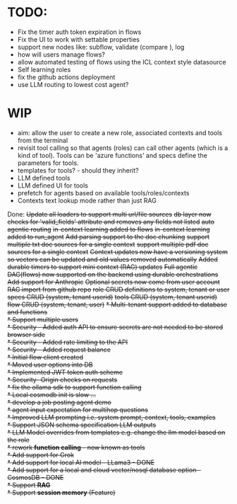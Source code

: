 # TODO:
* Fix the timer auth token expiration in flows
* Fix the UI to work with settable properties
* support new nodes like: subflow, validate (compare ), log
* how will users manage flows?
* allow automated testing of flows using the ICL context style datasource
* Self learning roles
* fix the github actions deployment
* use LLM routing to lowest cost agent?

# WIP

* aim: allow the user to create a new role, associated contexts and tools from the terminal
* revisit tool calling so that agents (roles) can call other agents (which is a kind of tool). Tools can be 'azure functions' and specs define the parameters for tools.
* templates for tools? - should they inherit?
* LLM defined tools
* LLM defined UI for tools
* prefetch for agents based on available tools/roles/contexts
* Contexts text lookup mode rather than just RAG

Done:
<strike>Update all loaders to support multi url/file sources</strike>
<strike>db layer now checks for 'valid_fields' attribute and removes any fields not listed</strike>
<strike>auto agentic routing</strike>
<strike>in-context learning added to flows</strike>
<strike>in-context learning added to run_agent</strike>
<strike>Add parsing support to the doc chunking</strike>
<strike>support multiple txt doc sources for a single context</strike>
<strike>support multiple pdf doc sources for a single context</strike>
<strike>Context updates now have a versioning system so vectors can be updated and old values removed automatically</strike>
<strike>Added durable timers to support mini context (RAG) updates</strike>
<strike>Full agentic DAG(flows) now supported on the backend using durable orchestrations</strike>
<Strike>Add support for Anthropic</strike>
<Strike>Optional secrets now come from user account</strike>
<Strike>RAG import from github repo</strike>
<strike>role CRUD definitions to system, tenant or user</strike>
<Strike>specs CRUD (system, tenant userid)</strike>
<Strike>tools CRUD (system, tenant userid)</strike>
<Strike>flow CRUD (system, tenant, user)</strike>
<strike>* Multi-tenant support added to database and functions<br/></strike>
<Strike>* Support multiple users<br/></strike>
<strike>* Security - Added auth API to ensure secrets are not needed to be stored browser side<br></strike>
<strike>* Security - Added rate limiting to the API<br></strike>
<strike>* Security - Added request balance<br></strike>
<strike>* Initial flow client created<br></strike>
<strike>* Moved user options into DB<br></strike>
<strike>* Implemented JWT token auth scheme<br></strike>
<strike>* Security- Origin checks on requests<br></strike>
<strike>* fix the ollama sdk to support function calling<br></strike>
<Strike>* Local cosmodb init is slow ... <br></strike>
<strike>* develop a job posting agent demo<br></strike>
<Strike>* agent input expectation for multihop questions<br></strike>
<Strike>* Improved LLM prompting i.e. system prompt, context, tools, examples <br></strike>
<Strike>* Support JSON schema specification LLM outputs<br></strike>
<strike>* LLM Model overrides from templates e.g. change the llm model based on the role<br></strike>
<Strike>* rework <b>function calling</b> - now known as tools<br></strike>
<Strike>* Add support for Grok<br/></strike>
<strike>* Add support for local AI model - LLama3 - DONE<br></strike>
<strike>* Add support for a local and cloud vector/nosql database option - CosmosDB - DONE<br></strike>
<strike>* Support <b>RAG</b> <br></strike>
<strike>* Support <b>session memory</b> (Feature) <br></strike>



